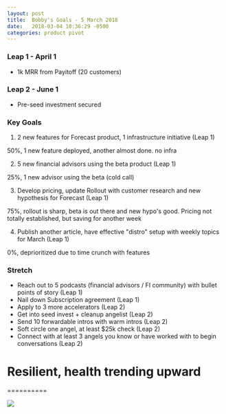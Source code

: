 ```yaml
---
layout: post
title:  Bobby's Goals - 5 March 2018
date:   2018-03-04 10:36:29 -0500
categories: product pivot
---
```


### Leap 1 - April 1

- 1k MRR from Payitoff (20 customers)

### Leap 2 - June 1

- Pre-seed investment secured

### Key Goals

1. 2 new features for Forecast product, 1 infrastructure initiative (Leap 1)

50%, 1 new feature deployed, another almost done. no infra

2. 5 new financial advisors using the beta product (Leap 1)

25%, 1 new advisor using the beta (cold call)

3. Develop pricing, update Rollout with customer research and new hypothesis for Forecast (Leap 1)

75%, rollout is sharp, beta is out there and new hypo's good. Pricing not totally established, but saving for another week

4. Publish another article, have effective "distro" setup with weekly topics for March (Leap 1)

0%, deprioritized due to time crunch with features

### Stretch
- Reach out to 5 podcasts (financial advisors / FI community) with bullet points of story (Leap 1)
- Nail down Subscription agreement (Leap 1)
- Apply to 3 more accelerators (Leap 2)
- Get into seed invest + cleanup angelist (Leap 2)
- Send 10 forwardable intros with warm intros (Leap 2)
- Soft circle one angel, at least $25k check (Leap 2)
- Connect with at least 3 angels you know or have worked with to begin conversations (Leap 2)

# Resilient, health trending upward
==========

![](https://media3.giphy.com/media/3o6nUPVPqQppHmsyQ0/giphy.gif)

